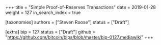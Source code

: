 +++
title = "Simple Proof-of-Reserves Transactions"
date = 2019-01-28
weight = 127
in_search_index = true

[taxonomies]
authors = ["Steven Roose"]
status = ["Draft"]

[extra]
bip = 127
status = ["Draft"]
github = "https://github.com/bitcoin/bips/blob/master/bip-0127.mediawiki"
+++

